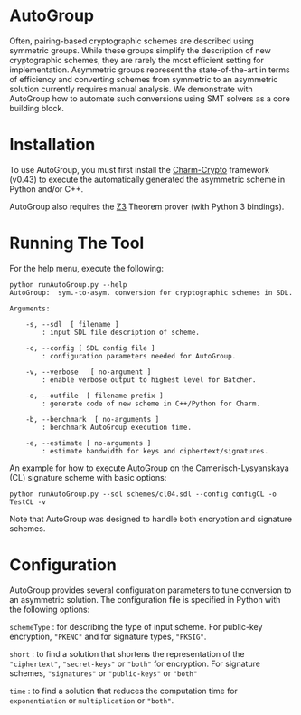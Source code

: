 AutoGroup
=========

Often, pairing-based cryptographic schemes are described using symmetric groups. While these groups simplify the description of new cryptographic schemes, they are rarely the most efficient setting for implementation. Asymmetric groups represent the state-of-the-art in terms of efficiency and converting schemes from symmetric to an asymmetric solution currently requires manual analysis. We demonstrate with AutoGroup how to automate such conversions using SMT solvers as a core building block.  

Installation
============

To use AutoGroup, you must first install the [Charm-Crypto](https://github.com/jhuisi/charm/downloads) framework (v0.43) to execute the automatically generated the asymmetric scheme in Python and/or C++.

AutoGroup also requires the [Z3](https://z3.codeplex.com/) Theorem prover (with Python 3 bindings).

Running The Tool
================

For the help menu, execute the following:

	python runAutoGroup.py --help
	AutoGroup:  sym.-to-asym. conversion for cryptographic schemes in SDL.
	
	Arguments:
	
		-s, --sdl  [ filename ]
			: input SDL file description of scheme.
	
		-c, --config [ SDL config file ]
			: configuration parameters needed for AutoGroup.
	
		-v, --verbose   [ no-argument ]
			: enable verbose output to highest level for Batcher.
	
		-o, --outfile  [ filename prefix ]
			: generate code of new scheme in C++/Python for Charm.
	
		-b, --benchmark  [ no-arguments ]
			: benchmark AutoGroup execution time.
	
		-e, --estimate [ no-arguments ]
			: estimate bandwidth for keys and ciphertext/signatures.
			

An example for how to execute AutoGroup on the Camenisch-Lysyanskaya (CL) signature scheme with basic options:

	python runAutoGroup.py --sdl schemes/cl04.sdl --config configCL -o TestCL -v

Note that AutoGroup was designed to handle both encryption and signature schemes.

Configuration
=============

AutoGroup provides several configuration parameters to tune conversion to an asymmetric solution. The configuration file is specified in Python with the following options:

``schemeType`` : for describing the type of input scheme. For public-key encryption, ``"PKENC"`` and for signature types, ``"PKSIG"``.

``short`` : to find a solution that shortens the representation of the ``"ciphertext"``, ``"secret-keys"`` or ``"both"`` for encryption. For signature schemes, ``"signatures"`` or ``"public-keys"`` or ``"both"``

``time`` : to find a solution that reduces the computation time for ``exponentiation`` or ``multiplication`` or ``"both"``. 
